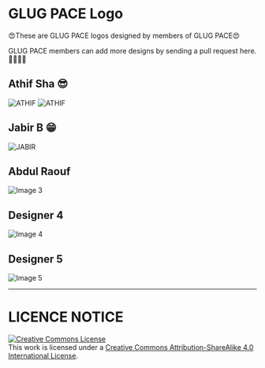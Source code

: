 # GLUG PACE Logo

😍These are GLUG PACE logos designed by members of GLUG PACE😍

GLUG PACE members can add more designs by sending a pull request here.🎉🎉🎉🎉


## Athif Sha 😎
<img alt="ATHIF" src="Image/GLUG2.png"/>
<img alt="ATHIF" src="Image/GLUG3.jpeg"/>

## Jabir B 😁
<img alt="JABIR" src="Image/GLUG1.png" />

## Abdul Raouf
<img alt="Image 3" src="Image/sticker.jpg" />

## Designer 4
<img alt="Image 4" src="Image/pic4.png" />

## Designer 5
<img alt="Image 5" src="Image/pic5.png" />



-------------------------------------------------------------------------------------------------------------------------------------------
# LICENCE NOTICE

<a rel="license" href="http://creativecommons.org/licenses/by-sa/4.0/"><img alt="Creative Commons License" style="border-width:0" src="https://i.creativecommons.org/l/by-sa/4.0/88x31.png" /></a><br />This work is licensed under a <a rel="license" href="http://creativecommons.org/licenses/by-sa/4.0/">Creative Commons Attribution-ShareAlike 4.0 International License</a>.
